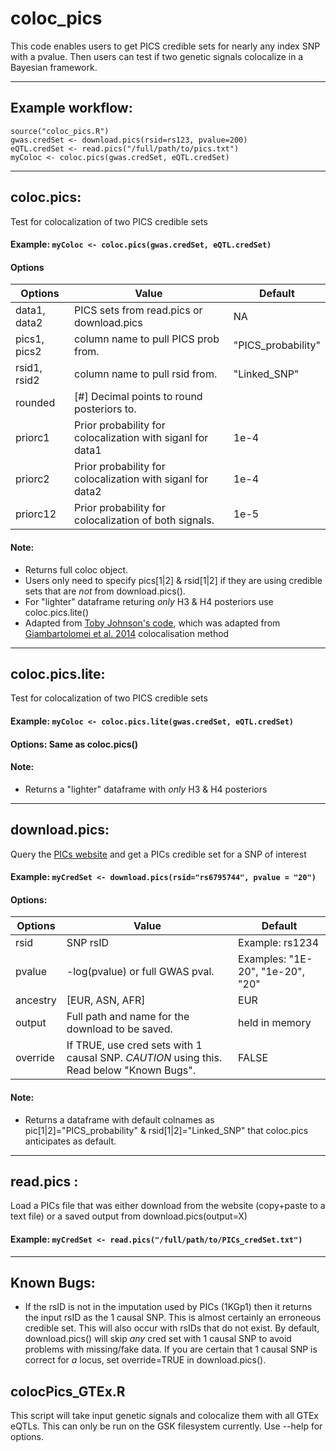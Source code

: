 # coloc_pics
This code enables users to get PICS credible sets for nearly any index SNP with a pvalue. 
Then users can test if two genetic signals colocalize in a Bayesian framework. 
***

## Example workflow:
```
source("coloc_pics.R")
gwas.credSet <- download.pics(rsid=rs123, pvalue=200)
eQTL.credSet <- read.pics("/full/path/to/pics.txt")
myColoc <- coloc.pics(gwas.credSet, eQTL.credSet)
```
***


## coloc.pics: 
Test for colocalization of two PICS credible sets
#### Example: `myColoc <- coloc.pics(gwas.credSet, eQTL.credSet)`   
#### Options  
|Options      | Value 						   | Default
| ----------- | ---------------------------------------------------------- | ------------------ |
|data1, data2 | PICS sets from read.pics or download.pics 				   | NA
|pics1, pics2 | column name to pull PICS prob from. 					   | "PICS_probability"
|rsid1, rsid2 | column name to pull rsid from. 							   | "Linked_SNP"
|rounded  	  | [#] Decimal points to round posteriors to. 				   |
|priorc1  	  | Prior probability for colocalization with siganl for data1 | 1e-4
|priorc2  	  | Prior probability for colocalization with siganl for data2 | 1e-4 
|priorc12 	  | Prior probability for colocalization of both signals.      | 1e-5   
#### Note:   
 * Returns full coloc object.  
 * Users only need to specify pics[1|2] & rsid[1|2] if they are using credible sets that are *not* from download.pics().  
 * For "lighter" dataframe returing *only* H3 & H4 posteriors use coloc.pics.lite() 
 * Adapted from [Toby Johnson's code](https://github.com/tobyjohnson/gtx/blob/master/R/abf.R "Toby's coloc in R"), which was adapted from [Giambartolomei et al. 2014](https://www.ncbi.nlm.nih.gov/pubmed/24830394 "Giambartolomei et al. 2014") colocalisation method  
***


## coloc.pics.lite: 
Test for colocalization of two PICS credible sets
#### Example: `myColoc <- coloc.pics.lite(gwas.credSet, eQTL.credSet)`
#### Options: Same as coloc.pics()
#### Note:  
 * Returns a "lighter" dataframe with *only* H3 & H4 posteriors  
***


## download.pics:  
Query the [PICs website](http://pubs.broadinstitute.org/pubs/finemapping/ "PICs") and get a PICs credible set for a SNP of interest
#### Example: `myCredSet <- download.pics(rsid="rs6795744", pvalue = "20")`
#### Options:
|Options	| Value | Default
| --------- | ------------------------------------------------ | ----------------------------------- |
|rsid 		| SNP rsID 						  				   | Example: rs1234
|pvalue 	| -log(pvalue) or full GWAS pval. 				   | Examples: "1E-20", "1e-20", "20"
|ancestry 	| [EUR, ASN, AFR] 				  				   | EUR
|output 	| Full path and name for the download to be saved. | held in memory
|override | If TRUE, use cred sets with 1 causal SNP. *CAUTION* using this. Read below "Known Bugs". | FALSE
#### Note:
 * Returns a dataframe with default colnames as pic[1|2]="PICS_probability" & rsid[1|2]="Linked_SNP" that coloc.pics anticipates as default. 
***

## read.pics : 
Load a PICs file that was either download from the website (copy+paste to a text file) or a saved output from download.pics(output=X)
#### Example: `myCredSet <- read.pics("/full/path/to/PICs_credSet.txt")`
***

## Known Bugs:  
 * If the rsID is not in the imputation used by PICs (1KGp1) then it returns the input rsID as the 1 causal SNP. This is almost certainly an erroneous credible set. This will also occur with rsIDs that do not exist. By default, download.pics() will skip *any* cred set with 1 causal SNP to avoid problems with missing/fake data. If you are certain that 1 causal SNP is correct for *a* locus, set override=TRUE in download.pics().  
 
 ## colocPics_GTEx.R
 This script will take input genetic signals and colocalize them with all GTEx eQTLs. This can only be run on the GSK filesystem currently. Use --help for options. 
